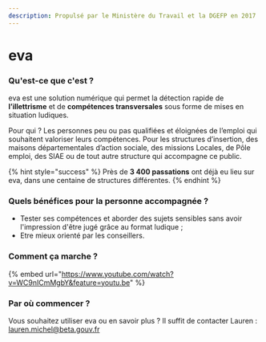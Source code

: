 ```yaml
---
description: Propulsé par le Ministère du Travail et la DGEFP en 2017
---
```


# eva

### Qu'est-ce que c'est ? 

eva est une solution numérique qui permet la détection rapide de **l’illettrisme** et de **compétences transversales** sous forme de mises en situation ludiques.   
  
Pour qui ? Les personnes peu ou pas qualifiées et éloignées de l’emploi qui souhaitent valoriser leurs compétences. Pour les structures d’insertion, des maisons départementales d’action sociale, des missions Locales, de Pôle emploi, des SIAE ou de tout autre structure qui accompagne ce public.

{% hint style="success" %}
Près de **3 400 passations** ont déjà eu lieu sur eva, dans une centaine de structures différentes. 
{% endhint %}

### Quels bénéfices pour la personne accompagnée ?

* Tester ses compétences et aborder des sujets sensibles sans avoir l'impression d'être jugé grâce au format ludique ; 
* Etre mieux orienté par les conseillers. 

### Comment ça marche ?

{% embed url="https://www.youtube.com/watch?v=WC9nICmMgbY&feature=youtu.be" %}

### Par où commencer ? 

Vous souhaitez utiliser eva ou en savoir plus ? Il suffit de contacter Lauren : [lauren.michel@beta.gouv.fr](mailto:lauren.michel@beta.gouv.fr)

